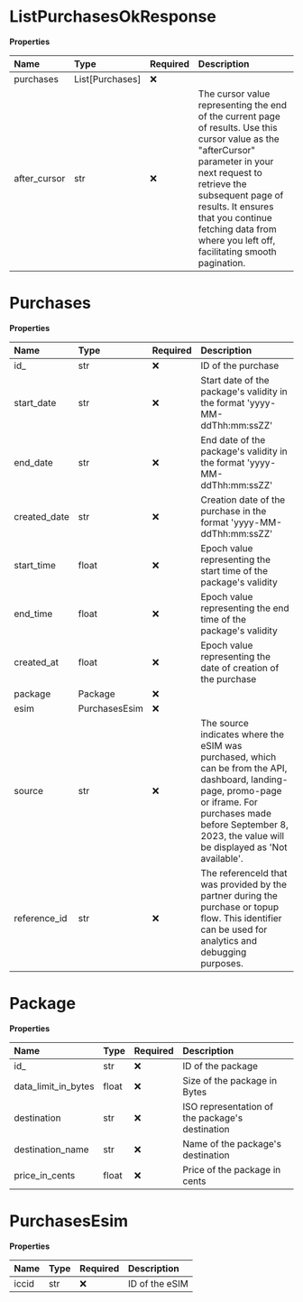 # ListPurchasesOkResponse

**Properties**

| Name         | Type            | Required | Description                                                                                                                                                                                                                                                                                     |
| :----------- | :-------------- | :------- | :---------------------------------------------------------------------------------------------------------------------------------------------------------------------------------------------------------------------------------------------------------------------------------------------- |
| purchases    | List[Purchases] | ❌       |                                                                                                                                                                                                                                                                                                 |
| after_cursor | str             | ❌       | The cursor value representing the end of the current page of results. Use this cursor value as the "afterCursor" parameter in your next request to retrieve the subsequent page of results. It ensures that you continue fetching data from where you left off, facilitating smooth pagination. |

# Purchases

**Properties**

| Name         | Type          | Required | Description                                                                                                                                                                                                               |
| :----------- | :------------ | :------- | :------------------------------------------------------------------------------------------------------------------------------------------------------------------------------------------------------------------------ |
| id\_         | str           | ❌       | ID of the purchase                                                                                                                                                                                                        |
| start_date   | str           | ❌       | Start date of the package's validity in the format 'yyyy-MM-ddThh:mm:ssZZ'                                                                                                                                                |
| end_date     | str           | ❌       | End date of the package's validity in the format 'yyyy-MM-ddThh:mm:ssZZ'                                                                                                                                                  |
| created_date | str           | ❌       | Creation date of the purchase in the format 'yyyy-MM-ddThh:mm:ssZZ'                                                                                                                                                       |
| start_time   | float         | ❌       | Epoch value representing the start time of the package's validity                                                                                                                                                         |
| end_time     | float         | ❌       | Epoch value representing the end time of the package's validity                                                                                                                                                           |
| created_at   | float         | ❌       | Epoch value representing the date of creation of the purchase                                                                                                                                                             |
| package      | Package       | ❌       |                                                                                                                                                                                                                           |
| esim         | PurchasesEsim | ❌       |                                                                                                                                                                                                                           |
| source       | str           | ❌       | The source indicates where the eSIM was purchased, which can be from the API, dashboard, landing-page, promo-page or iframe. For purchases made before September 8, 2023, the value will be displayed as 'Not available'. |
| reference_id | str           | ❌       | The referenceId that was provided by the partner during the purchase or topup flow. This identifier can be used for analytics and debugging purposes.                                                                     |

# Package

**Properties**

| Name                | Type  | Required | Description                                     |
| :------------------ | :---- | :------- | :---------------------------------------------- |
| id\_                | str   | ❌       | ID of the package                               |
| data_limit_in_bytes | float | ❌       | Size of the package in Bytes                    |
| destination         | str   | ❌       | ISO representation of the package's destination |
| destination_name    | str   | ❌       | Name of the package's destination               |
| price_in_cents      | float | ❌       | Price of the package in cents                   |

# PurchasesEsim

**Properties**

| Name  | Type | Required | Description    |
| :---- | :--- | :------- | :------------- |
| iccid | str  | ❌       | ID of the eSIM |
